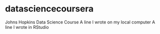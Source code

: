# datasciencecoursera
Johns Hopkins Data Science Course
A line I wrote on my local computer
A line I wrote in RStudio
